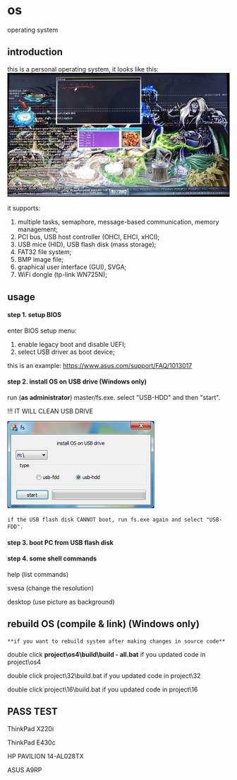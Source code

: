 # os
operating system

## introduction
this is a personal operating system, it looks like this:
![screenshot](attachment/screenshot.png)

it supports:
1. multiple tasks, semaphore, message-based communication, memory management;
2. PCI bus, USB host controller (OHCI, EHCI, xHCI);
3. USB mice (HID), USB flash disk (mass storage);
4. FAT32 file system;
5. BMP image file;
6. graphical user interface (GUI), SVGA;
7. WiFi dongle (tp-link WN725N);

## usage

#### step 1. setup BIOS
enter BIOS setup menu:
1. enable legacy boot and disable UEFI;
2. select USB driver as boot device;

this is an example: https://www.asus.com/support/FAQ/1013017

#### step 2. install OS on USB drive (Windows only)
run (**as administrator**) master/fs.exe. select "USB-HDD" and then "start".

!!! IT WILL CLEAN USB DRIVE

![step](attachment/fs%20-%201.png)

    if the USB flash disk CANNOT boot, run fs.exe again and select "USB-FDD".

#### step 3. boot PC from USB flash disk

#### step 4. some shell commands
help (list commands)

svesa (change the resolution)

desktop (use picture as background)

## rebuild OS (compile & link) (Windows only)
    **if you want to rebuild system after making changes in source code**

double click **project\os4\build\build - all.bat** if you updated code in project\os4

double click project\32\build.bat if you updated code in project\32

double click project\16\build.bat if you updated code in project\16

## PASS TEST

ThinkPad X220i

ThinkPad E430c

HP PAVILION 14-AL028TX

ASUS A9RP

